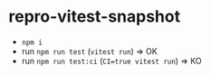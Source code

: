 # repro-vitest-snapshot

- `npm i` 
- run `npm run test` (`vitest run`) => OK 
- run `npm run test:ci` (`CI=true vitest run`) => KO 